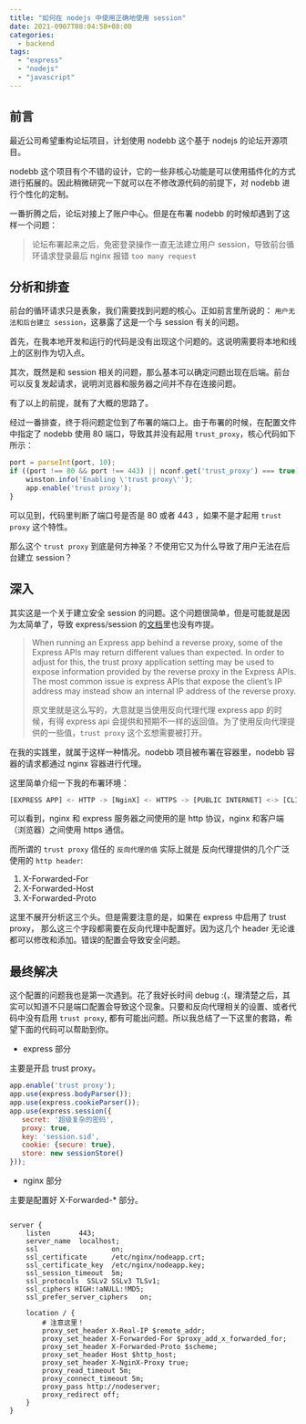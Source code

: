 ```yaml
---
title: "如何在 nodejs 中使用正确地使用 session"
date: 2021-0907T08:04:50+08:00
categories:
  - backend
tags:
  - "express"
  - "nodejs"
  - "javascript"
---
```


## 前言

最近公司希望重构论坛项目，计划使用 nodebb 这个基于 nodejs 的论坛开源项目。

nodebb 这个项目有个不错的设计，它的一些非核心功能是可以使用插件化的方式进行拓展的。因此稍微研究一下就可以在不修改源代码的前提下，对 nodebb 进行个性化的定制。

一番折腾之后，论坛对接上了账户中心。但是在布署 nodebb 的时候却遇到了这样一个问题：

> 论坛布署起来之后，免密登录操作一直无法建立用户 session，导致前台循环请求登录最后 nginx 报错 `too many request`

## 分析和排查

前台的循环请求只是表象，我们需要找到问题的核心。正如前言里所说的： `用户无法和后台建立 session`，这暴露了这是一个与 session 有关的问题。


首先，在我本地开发和运行的代码是没有出现这个问题的。这说明需要将本地和线上的区别作为切入点。


其次，既然是和 session 相关的问题，那么基本可以确定问题出现在后端。前台可以反复发起请求，说明浏览器和服务器之间并不存在连接问题。


有了以上的前提，就有了大概的思路了。


经过一番排查，终于将问题定位到了布署的端口上。由于布署的时候，在配置文件中指定了 nodebb 使用 80 端口，导致其并没有起用 `trust_proxy`，核心代码如下所示：

``` javascript
port = parseInt(port, 10);
if ((port !== 80 && port !== 443) || nconf.get('trust_proxy') === true) {
	winston.info('Enabling \'trust proxy\'');
	app.enable('trust proxy');
}
```

可以见到，代码里判断了端口号是否是 80 或者 443 ，如果不是才起用 `trust proxy` 这个特性。


那么这个 `trust proxy` 到底是何方神圣？不使用它又为什么导致了用户无法在后台建立 session？


## 深入


其实这是一个关于建立安全 session 的问题。这个问题很简单，但是可能就是因为太简单了，导致 express/session 的[文档](https://github.com/expressjs/session)里也没有咋提。

>When running an Express app behind a reverse proxy, some of the Express APIs may return different values than expected. In order to adjust for this, the trust proxy application setting may be used to expose information provided by the reverse proxy in the Express APIs. The most common issue is express APIs that expose the client’s IP address may instead show an internal IP address of the reverse proxy.
>
> 原文里就是这么写的，大意就是当使用反向代理代理 express app 的时候，有得 express api 会提供和预期不一样的返回值。为了使用反向代理提供的一些值，`trust proxy` 这个玄想需要被打开。
>


在我的实践里，就属于这样一种情况。nodebb 项目被布署在容器里，nodebb 容器的请求都通过 nginx 容器进行代理。


这里简单介绍一下我的布署环境：

``` javascript
[EXPRESS APP] <- HTTP -> [NginX] <- HTTPS -> [PUBLIC INTERNET] <-> [CLIENT]
```

可以看到，nginx 和 express 服务器之间使用的是 http 协议，nginx 和客户端（浏览器）之间使用 https 通信。


而所谓的 `trust proxy` 信任的 `反向代理的值` 实际上就是 反向代理提供的几个广泛使用的 `http header`:

1. X-Forwarded-For
2. X-Forwarded-Host
3. X-Forwarded-Proto

这里不展开分析这三个头。但是需要注意的是，如果在 express 中启用了 trust proxy， 那么这三个字段都需要在反向代理中配置好。因为这几个 header 无论谁都可以修改和添加。错误的配置会导致安全问题。

## 最终解决

这个配置的问题我也是第一次遇到。花了我好长时间 debug :(，理清楚之后，其实可以知道不只是端口配置会导致这个现象。只要和反向代理相关的设置、或者代码中没有启用 `trust proxy`, 都有可能出问题。所以我总结了一下这里的套路，希望下面的代码可以帮助到你。

* express 部分

主要是开启 trust proxy。

``` javascript
app.enable('trust proxy');
app.use(express.bodyParser());
app.use(express.cookieParser());
app.use(express.session({
   secret: '超级复杂的密码',
   proxy: true,
   key: 'session.sid',
   cookie: {secure: true},
   store: new sessionStore()
}));
```

* nginx 部分

主要是配置好 X-Forwarded-* 部分。

``` nginx

server {
    listen       443;
    server_name  localhost;
    ssl                  on;
    ssl_certificate      /etc/nginx/nodeapp.crt;
    ssl_certificate_key  /etc/nginx/nodeapp.key;
    ssl_session_timeout  5m;
    ssl_protocols  SSLv2 SSLv3 TLSv1;
    ssl_ciphers HIGH:!aNULL:!MD5;
    ssl_prefer_server_ciphers   on;

    location / {
        # 注意这里！
        proxy_set_header X-Real-IP $remote_addr;
        proxy_set_header X-Forwarded-For $proxy_add_x_forwarded_for;
        proxy_set_header X-Forwarded-Proto $scheme;
        proxy_set_header Host $http_host;
        proxy_set_header X-NginX-Proxy true;
        proxy_read_timeout 5m;
        proxy_connect_timeout 5m;
        proxy_pass http://nodeserver;
        proxy_redirect off;
    }
}
```
